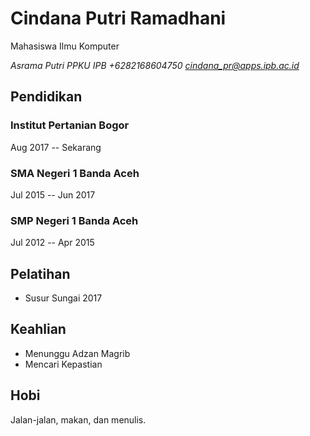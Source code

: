 # Cindana Putri Ramadhani
Mahasiswa Ilmu Komputer

*Asrama Putri PPKU IPB* 
*+6282168604750* 
*cindana_pr@apps.ipb.ac.id*
 
## Pendidikan
### Institut Pertanian Bogor
Aug 2017 -- Sekarang
### SMA Negeri 1 Banda Aceh
Jul 2015 -- Jun 2017
### SMP Negeri 1 Banda Aceh 
Jul 2012 -- Apr 2015

## Pelatihan
- Susur Sungai 2017

## Keahlian
- Menunggu Adzan Magrib
- Mencari Kepastian

## Hobi
Jalan-jalan, makan, dan menulis.
